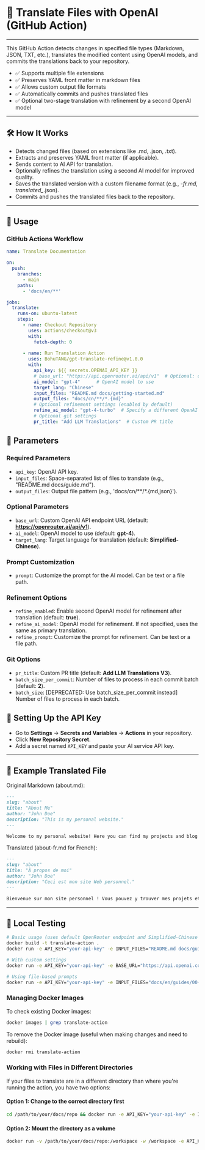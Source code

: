 # 🚀  Translate Files with OpenAI (GitHub Action)
---
This GitHub Action detects changes in specified file types (Markdown, JSON, TXT, etc.), translates the modified content using OpenAI models, and commits the translations back to your repository.

- ✅ Supports multiple file extensions
- ✅ Preserves YAML front matter in markdown files
- ✅ Allows custom output file formats
- ✅ Automatically commits and pushes translated files
- ✅ Optional two-stage translation with refinement by a second OpenAI model

---
## 🛠 How It Works
- Detects changed files (based on extensions like .md, .json, .txt).
- Extracts and preserves YAML front matter (if applicable).
- Sends content to AI API for translation.
- Optionally refines the translation using a second AI model for improved quality.
- Saves the translated version with a custom filename format (e.g., *-fr.md, translated_*.json).
- Commits and pushes the translated files back to the repository.

---
## 🚀 Usage

### GitHub Actions Workflow

```yaml
name: Translate Documentation

on:
  push:
    branches:
      - main
    paths:
      - 'docs/en/**'

jobs:
  translate:
    runs-on: ubuntu-latest
    steps:
      - name: Checkout Repository
        uses: actions/checkout@v3
        with:
          fetch-depth: 0
          
      - name: Run Translation Action
        uses: BohuTANG/gpt-translate-refine@v1.0.0
        with:
          api_key: ${{ secrets.OPENAI_API_KEY }}
          # base_url: "https://api.openrouter.ai/api/v1"  # Optional: custom OpenAI-compatible API endpoint
          ai_model: "gpt-4"      # OpenAI model to use
          target_lang: "Chinese"
          input_files: "README.md docs/getting-started.md"
          output_files: "docs/cn/**/*.{md}"
          # Optional refinement settings (enabled by default)
          refine_ai_model: "gpt-4-turbo"  # Specify a different OpenAI model for refinement
          # Optional git settings
          pr_title: "Add LLM Translations"  # Custom PR title
```
## 🔧 Parameters

### Required Parameters
- `api_key`: OpenAI API key.
- `input_files`: Space-separated list of files to translate (e.g., "README.md docs/guide.md").
- `output_files`: Output file pattern (e.g., 'docs/cn/**/*.{md,json}').

### Optional Parameters
- `base_url`: Custom OpenAI API endpoint URL (default: **https://openrouter.ai/api/v1**).
- `ai_model`: OpenAI model to use (default: **gpt-4**).
- `target_lang`: Target language for translation (default: **Simplified-Chinese**).

### Prompt Customization
- `prompt`: Customize the prompt for the AI model. Can be text or a file path.

### Refinement Options
- `refine_enabled`: Enable second OpenAI model for refinement after translation (default: **true**).
- `refine_ai_model`: OpenAI model for refinement. If not specified, uses the same as primary translation.
- `refine_prompt`: Customize the prompt for refinement. Can be text or a file path.

### Git Options
- `pr_title`: Custom PR title (default: **Add LLM Translations V3**).
- `batch_size_per_commit`: Number of files to process in each commit batch (default: **2**).
- `batch_size`: [DEPRECATED: Use batch_size_per_commit instead] Number of files to process in each batch.

## 🔑 Setting Up the API Key
- Go to **Settings** → **Secrets and Variables** → **Actions** in your repository.
- Click **New Repository Secret**.
- Add a secret named `API_KEY` and paste your AI service API key.

---
## 📌 Example Translated File
Original Markdown (about.md):

```md
---
slug: "about"
title: "About Me"
author: "John Doe"
description: "This is my personal website."
---

Welcome to my personal website! Here you can find my projects and blog posts.
```
Translated (about-fr.md for French):

```md
---
slug: "about"
title: "À propos de moi"
author: "John Doe"
description: "Ceci est mon site Web personnel."
---

Bienvenue sur mon site personnel ! Vous pouvez y trouver mes projets et articles de blog.
```
---
## 🧪 Local Testing

```bash
# Basic usage (uses default OpenRouter endpoint and Simplified-Chinese as target language)
docker build -t translate-action .
docker run -e API_KEY="your-api-key" -e INPUT_FILES="README.md docs/guide.md" -e OUTPUT_FILES="docs/cn/**/*.{md}" translate-action

# With custom settings
docker run -e API_KEY="your-api-key" -e BASE_URL="https://api.openai.com/v1" -e TARGET_LANG="French" -e INPUT_FILES="README.md" -e OUTPUT_FILES="docs/fr/README.md" -e REFINE_ENABLED="true" -e REFINE_AI_MODEL="gpt-4-turbo" translate-action

# Using file-based prompts
docker run -e API_KEY="your-api-key" -e INPUT_FILES="docs/en/guides/00-products/02-dc/05-support.md" -e OUTPUT_FILES="docs/cn/**/*.{md,json}" -e AI_MODEL="gpt-4" -e PROMPT=".github/workflows/prompt.txt" -e REFINE_AI_MODEL="gpt-4-turbo" -e REFINE_PROMPT=".github/workflows/prompt_refine.txt" translate-action
```

### Managing Docker Images

To check existing Docker images:
```bash
docker images | grep translate-action
```

To remove the Docker image (useful when making changes and need to rebuild):
```bash
docker rmi translate-action
```

### Working with Files in Different Directories

If your files to translate are in a different directory than where you're running the action, you have two options:

#### Option 1: Change to the correct directory first
```bash
cd /path/to/your/docs/repo && docker run -e API_KEY="your-api-key" -e INPUT_FILES="docs/en/file.md" -e OUTPUT_FILES="docs/cn/**/*.md" translate-action
```

#### Option 2: Mount the directory as a volume
```bash
docker run -v /path/to/your/docs/repo:/workspace -w /workspace -e API_KEY="your-api-key" -e INPUT_FILES="docs/en/file.md" -e OUTPUT_FILES="docs/cn/**/*.md" translate-action
```
